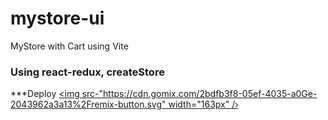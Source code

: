 # mystore-ui
MyStore with Cart using Vite 

### Using react-redux, createStore

***Deploy
[<img src-"https://cdn.gomix.com/2bdfb3f8-05ef-4035-a0Ge-2043962a3a13%2Fremix-button.svg" width="163px" /›](https://glitch.com/edit/#!/import/github/riaz7se/)
